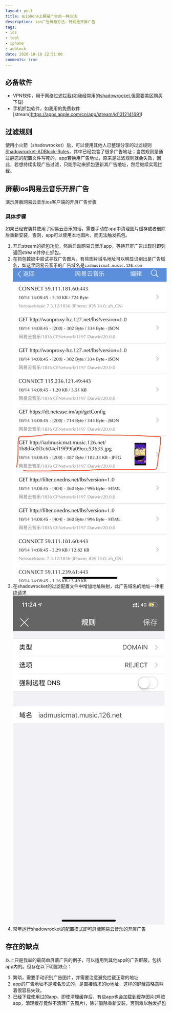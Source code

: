 ```yaml
---
layout: post
title: 在iphone上屏蔽广告的一种方法
description: ios广告屏蔽方法，特别是开屏广告
tags:
- ios
- tool
- iphone
- adblock
date: 2020-10-18 22:51:00
comments: true
---
```


## 必备软件
- VPN软件，用于网络过滤拦截(如我经常用的[shadowrocket](https://apps.apple.com/us/app/shadowrocket/id932747118),但需要美区购买下载)
- 手机抓包软件，如我用的免费软件[stream]https://apps.apple.com/cn/app/stream/id1312141691)

## 过滤规则
使用小火箭（shadowrocket）后，可以使用其他人已整理分享的过滤规则[Shadowrocket-ADBlock-Rules](https://github.com/h2y/Shadowrocket-ADBlock-Rules)，其中已经包含了很多广告地址；当然规则是通过静态的配置文件写死的，app若换用广告地址，原来是过滤规则就会失效，因此，若想持续实现广告过滤，只能手动来抓包更新其广告地址，然后继续实现拦截。

## 屏蔽ios网易云音乐开屏广告
演示屏蔽网易云音乐ios客户端的开屏广告步骤
### 具体步骤
如果已经安装并使用了网易云音乐的话，需要手动在app中清理图片缓存或者删除后重新安装，否则，app可以使用本地图片，而无法触发抓包。
1. 开启stream的抓包功能，然后启动网易云音乐app，等待开屏广告出现时即刻返回stream并停止抓包。
2. 在抓包数据中尝试寻找广告图片，有些图片域名地址可以明显识别出是广告域名，如这里网易云音乐的广告域名是`iadmusicmat.music.126.com`
   ![adblock-stream](../img/tools/adblock-stream.jpg)
3. 在shadowrocket的过滤配置文件中增加地址映射，此广告域名的地址一律拒绝请求
   ![adblock-shadowrocket](../img/tools/adblock-shadowrocket.jpg)
4. 常年运行shadowrocket的配置模式即可屏蔽网易云音乐的开屏广告

## 存在的缺点
以上只是我举的最简单屏蔽广告的例子，可以适用到其他app的广告屏蔽，包括app内的。但存在以下明显缺点：
1. 繁琐，需要手动识别广告图片，并需要注意避免拦截正常的地址
2. app的广告地址不是域名形式的，是直接请求的ip地址，这样的屏蔽策略意味着很容易失效。
3. 已经下载使用过的app，即使清理缓存后，有些app也会加载到缓存图片(鸡贼app，清理缓存竟然不清理广告图片)，除非删除重新安装，否则难以触发抓包